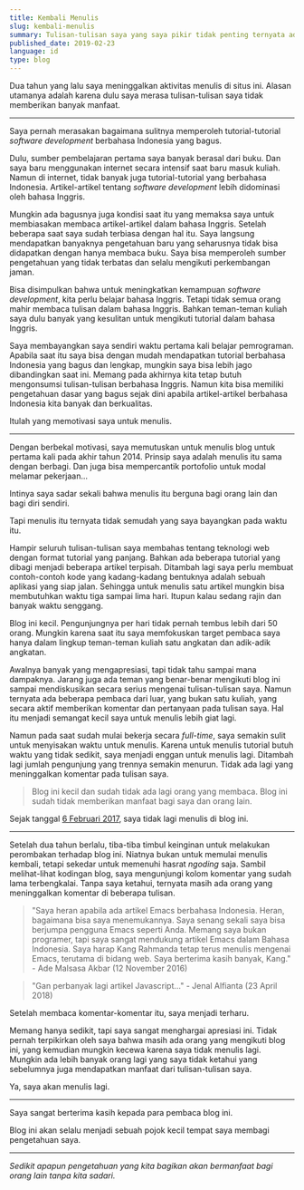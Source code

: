 ```yaml
---
title: Kembali Menulis
slug: kembali-menulis
summary: Tulisan-tulisan saya yang saya pikir tidak penting ternyata ada yang membaca dan mengapresiasi
published_date: 2019-02-23
language: id
type: blog
---
```


Dua tahun yang lalu saya meninggalkan aktivitas menulis di situs ini. Alasan utamanya adalah karena dulu saya merasa tulisan-tulisan saya tidak memberikan banyak manfaat.

---

Saya pernah merasakan bagaimana sulitnya memperoleh tutorial-tutorial *software development* berbahasa Indonesia yang bagus.

Dulu, sumber pembelajaran pertama saya banyak berasal dari buku. Dan saya baru menggunakan internet secara intensif saat baru masuk kuliah. Namun di internet, tidak banyak juga tutorial-tutorial yang berbahasa Indonesia. Artikel-artikel tentang *software development* lebih didominasi oleh bahasa Inggris.

Mungkin ada bagusnya juga kondisi saat itu yang memaksa saya untuk membiasakan membaca artikel-artikel dalam bahasa Inggris. Setelah beberapa saat saya sudah terbiasa dengan hal itu. Saya langsung mendapatkan banyaknya pengetahuan baru yang seharusnya tidak bisa didapatkan dengan hanya membaca buku. Saya bisa memperoleh sumber pengetahuan yang tidak terbatas dan selalu mengikuti perkembangan jaman.

Bisa disimpulkan bahwa untuk meningkatkan kemampuan *software development*, kita perlu belajar bahasa Inggris. Tetapi tidak semua orang mahir membaca tulisan dalam bahasa Inggris. Bahkan teman-teman kuliah saya dulu banyak yang kesulitan untuk mengikuti tutorial dalam bahasa Inggris.

Saya membayangkan saya sendiri waktu pertama kali belajar pemrograman. Apabila saat itu saya bisa dengan mudah mendapatkan tutorial berbahasa Indonesia yang bagus dan lengkap, mungkin saya bisa lebih jago dibandingkan saat ini. Memang pada akhirnya kita tetap butuh mengonsumsi tulisan-tulisan berbahasa Inggris. Namun kita bisa memiliki pengetahuan dasar yang bagus sejak dini apabila artikel-artikel berbahasa Indonesia kita banyak dan berkualitas.

Itulah yang memotivasi saya untuk menulis.

---

Dengan berbekal motivasi, saya memutuskan untuk menulis blog untuk pertama kali pada akhir tahun 2014. Prinsip saya adalah menulis itu sama dengan berbagi. Dan juga bisa mempercantik portofolio untuk modal melamar pekerjaan...

Intinya saya sadar sekali bahwa menulis itu berguna bagi orang lain dan bagi diri sendiri.

Tapi menulis itu ternyata tidak semudah yang saya bayangkan pada waktu itu.

Hampir seluruh tulisan-tulisan saya membahas tentang teknologi web dengan format tutorial yang panjang. Bahkan ada beberapa tutorial yang dibagi menjadi beberapa artikel terpisah. Ditambah lagi saya perlu membuat contoh-contoh kode yang kadang-kadang bentuknya adalah sebuah aplikasi yang siap jalan. Sehingga untuk menulis satu artikel mungkin bisa membutuhkan waktu tiga sampai lima hari. Itupun kalau sedang rajin dan banyak waktu senggang.

Blog ini kecil. Pengunjungnya per hari tidak pernah tembus lebih dari 50 orang. Mungkin karena saat itu saya memfokuskan target pembaca saya hanya dalam lingkup teman-teman kuliah satu angkatan dan adik-adik angkatan.

Awalnya banyak yang mengapresiasi, tapi tidak tahu sampai mana dampaknya. Jarang juga ada teman yang benar-benar mengikuti blog ini sampai mendiskusikan secara serius mengenai tulisan-tulisan saya. Namun ternyata ada beberapa pembaca dari luar, yang bukan satu kuliah, yang secara aktif memberikan komentar dan pertanyaan pada tulisan saya. Hal itu menjadi semangat kecil saya untuk menulis lebih giat lagi.

Namun pada saat sudah mulai bekerja secara *full-time*, saya semakin sulit untuk menyisakan waktu untuk menulis. Karena untuk menulis tutorial butuh waktu yang tidak sedikit, saya menjadi enggan untuk menulis lagi. Ditambah lagi jumlah pengunjung yang trennya semakin menurun. Tidak ada lagi yang meninggalkan komentar pada tulisan saya.

> Blog ini kecil dan sudah tidak ada lagi orang yang membaca.
> Blog ini sudah tidak memberikan manfaat bagi saya dan orang lain.

Sejak tanggal [6 Februari 2017](/instalasi-laravel-valet-di-ubuntu), saya tidak lagi menulis di blog ini.

---

Setelah dua tahun berlalu, tiba-tiba timbul keinginan untuk melakukan perombakan terhadap blog ini. Niatnya bukan untuk memulai menulis kembali, tetapi sekedar untuk memenuhi hasrat *ngoding* saja. Sambil melihat-lihat kodingan blog, saya mengunjungi kolom komentar yang sudah lama terbengkalai. Tanpa saya ketahui, ternyata masih ada orang yang meninggalkan komentar di beberapa tulisan.

> "Saya heran apabila ada artikel Emacs berbahasa Indonesia. Heran, bagaimana bisa saya menemukannya. Saya senang sekali saya bisa berjumpa pengguna Emacs seperti Anda. Memang saya bukan programer, tapi saya sangat mendukung artikel Emacs dalam Bahasa Indonesia. Saya harap Kang Rahmanda tetap terus menulis mengenai Emacs, terutama di bidang web. Saya berterima kasih banyak, Kang." - Ade Malsasa Akbar (12 November 2016)

> "Gan perbanyak lagi artikel Javascript..." - Jenal Alfianta (23 April 2018)

Setelah membaca komentar-komentar itu, saya menjadi terharu.

Memang hanya sedikit, tapi saya sangat menghargai apresiasi ini. Tidak pernah terpikirkan oleh saya bahwa masih ada orang yang mengikuti blog ini, yang kemudian mungkin kecewa karena saya tidak menulis lagi. Mungkin ada lebih banyak orang lagi yang saya tidak ketahui yang sebelumnya juga mendapatkan manfaat dari tulisan-tulisan saya.

Ya, saya akan menulis lagi.

---

Saya sangat berterima kasih kepada para pembaca blog ini.

Blog ini akan selalu menjadi sebuah pojok kecil tempat saya membagi pengetahuan saya.

---

*Sedikit apapun pengetahuan yang kita bagikan akan bermanfaat bagi orang lain tanpa kita sadari.*
